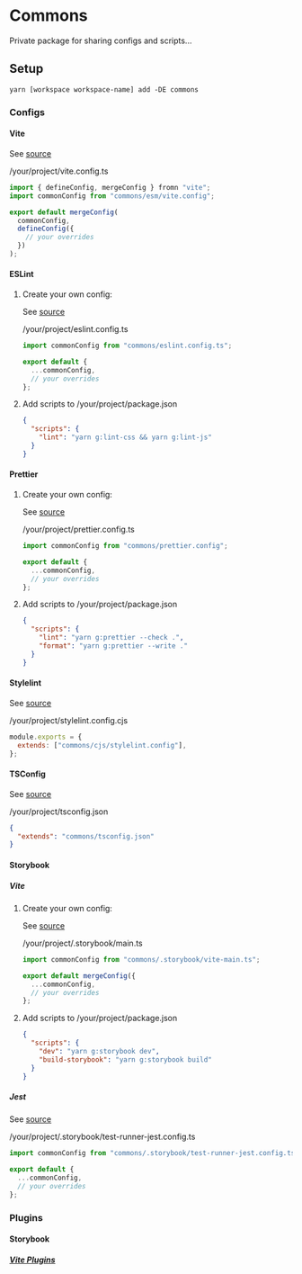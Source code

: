 # Commons

Private package for sharing configs and scripts...

## Setup

```
yarn [workspace workspace-name] add -DE commons
```

### Configs

#### Vite

See [source](vite.config.ts)

/your/project/vite.config.ts

```js
import { defineConfig, mergeConfig } fromn "vite";
import commonConfig from "commons/esm/vite.config";

export default mergeConfig(
  commonConfig,
  defineConfig({
    // your overrides
  })
);
```

#### ESLint

1. Create your own config:

   See [source](eslint.config.ts)

   /your/project/eslint.config.ts

   ```ts
   import commonConfig from "commons/eslint.config.ts";

   export default {
     ...commonConfig,
     // your overrides
   };
   ```

2. Add scripts to /your/project/package.json

   ```json
   {
     "scripts": {
       "lint": "yarn g:lint-css && yarn g:lint-js"
     }
   }
   ```

#### Prettier

1. Create your own config:

   See [source](prettier.config.ts)

   /your/project/prettier.config.ts

   ```ts
   import commonConfig from "commons/prettier.config";

   export default {
     ...commonConfig,
     // your overrides
   };
   ```

2. Add scripts to /your/project/package.json

   ```json
   {
     "scripts": {
       "lint": "yarn g:prettier --check .",
       "format": "yarn g:prettier --write ."
     }
   }
   ```

#### Stylelint

See [source](stylelint.config.ts)

/your/project/stylelint.config.cjs

```cjs
module.exports = {
  extends: ["commons/cjs/stylelint.config"],
};
```

#### TSConfig

See [source](tsconfig.js)

/your/project/tsconfig.json

```json
{
  "extends": "commons/tsconfig.json"
}
```

#### Storybook

##### Vite

1. Create your own config:

   See [source](.storybook/vite-main.ts)

   /your/project/.storybook/main.ts

   ```ts
   import commonConfig from "commons/.storybook/vite-main.ts";

   export default mergeConfig({
     ...commonConfig,
     // your overrides
   };
   ```

2. Add scripts to /your/project/package.json

   ```json
   {
     "scripts": {
       "dev": "yarn g:storybook dev",
       "build-storybook": "yarn g:storybook build"
     }
   }
   ```

##### Jest

See [source](.storybook/test-runner-jest.config.ts)

/your/project/.storybook/test-runner-jest.config.ts

```ts
import commonConfig from "commons/.storybook/test-runner-jest.config.ts";

export default {
  ...commonConfig,
  // your overrides
};
```

### Plugins

#### Storybook

##### [Vite Plugins](.storybook/plugins/README.md)
